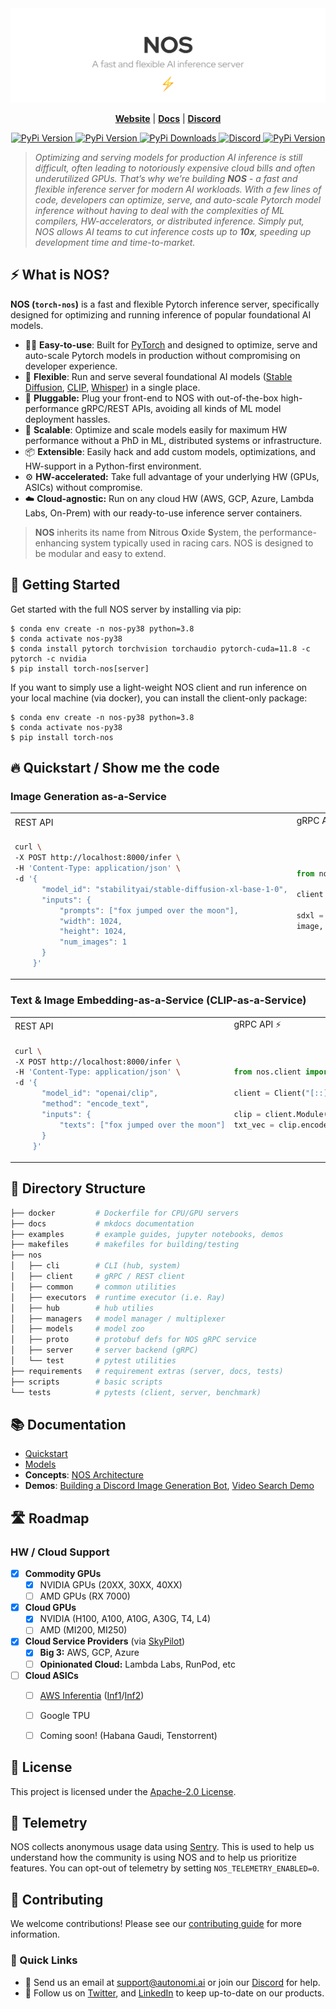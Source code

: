 <center><img src="./docs/assets/nos-header.svg" alt="Nitrous Oxide for your AI Infrastructure"></center>

<p align="center">
<a href="https://nos.run/"><b>Website</b></a> | <a href="https://docs.nos.run/"><b>Docs</b></a> |  <a href="https://discord.gg/QAGgvTuvgg"><b>Discord</b></a>
</p>

<p align="center">
<a href="https://pypi.org/project/torch-nos/">
    <img alt="PyPi Version" src="https://badge.fury.io/py/torch-nos.svg">
</a>
<a href="https://pypi.org/project/torch-nos/">
    <img alt="PyPi Version" src="https://img.shields.io/pypi/pyversions/torch-nos">
</a>
<a href="https://pypi.org/project/torch-nos/">
    <img alt="PyPi Downloads" src="https://img.shields.io/pypi/dm/torch-nos">
</a>
<a href="https://discord.gg/QAGgvTuvgg">
    <img alt="Discord" src="https://img.shields.io/badge/discord-chat-purple?color=%235765F2&label=discord&logo=discord">
</a>
<a href="https://twitter.com/autonomi_ai">
    <img alt="PyPi Version" src="https://img.shields.io/twitter/follow/autonomi_ai.svg?style=social&logo=twitter">
</a>

</p>


> *Optimizing and serving models for production AI inference is still difficult, often leading to notoriously expensive cloud bills and often underutilized GPUs. That’s why we’re building **NOS** - a fast and flexible inference server for modern AI workloads. With a few lines of code, developers can optimize, serve, and auto-scale Pytorch model inference without having to deal with the complexities of ML compilers, HW-accelerators, or distributed inference. Simply put, NOS allows AI teams to cut inference costs up to **10x**, speeding up development time and time-to-market.*

## ⚡️ What is NOS?
**NOS (`torch-nos`)** is a fast and flexible Pytorch inference server, specifically designed for optimizing and running inference of popular foundational AI models.

- 👩‍💻 **Easy-to-use**: Built for [PyTorch](https://pytorch.org/) and designed to optimize, serve and auto-scale Pytorch models in production without compromising on developer experience.
- 🥷 **Flexible**: Run and serve several foundational AI models ([Stable Diffusion](https://huggingface.co/stabilityai/stable-diffusion-xl-base-1.0), [CLIP](https://huggingface.co/openai/clip-vit-base-patch32), [Whisper](https://huggingface.co/openai/whisper-large-v2)) in a single place.
- 🔌 **Pluggable:** Plug your front-end to NOS with out-of-the-box high-performance gRPC/REST APIs, avoiding all kinds of ML model deployment hassles.
- 🚀 **Scalable**: Optimize and scale models easily for maximum HW performance without a PhD in ML, distributed systems or infrastructure.
- 📦 **Extensible**: Easily hack and add custom models, optimizations, and HW-support in a Python-first environment.
- ⚙️ **HW-accelerated:** Take full advantage of your underlying HW (GPUs, ASICs) without compromise.
- ☁️ **Cloud-agnostic:** Run on any cloud HW (AWS, GCP, Azure, Lambda Labs, On-Prem) with our ready-to-use inference server containers.


> **NOS** inherits its name from **N**itrous **O**xide **S**ystem, the performance-enhancing system typically used in racing cars. NOS is designed to be modular and easy to extend.


## 🚀 Getting Started

Get started with the full NOS server by installing via pip:

  ```shell
  $ conda env create -n nos-py38 python=3.8
  $ conda activate nos-py38
  $ conda install pytorch torchvision torchaudio pytorch-cuda=11.8 -c pytorch -c nvidia
  $ pip install torch-nos[server]
  ```

If you want to simply use a light-weight NOS client and run inference on your local machine (via docker), you can install the client-only package:

  ```shell
  $ conda env create -n nos-py38 python=3.8
  $ conda activate nos-py38
  $ pip install torch-nos
  ```

## 🔥 Quickstart / Show me the code

### Image Generation as-a-Service


<table>
<tr>
<td> REST API </td>
<td> gRPC API ⚡ </td>
</tr>
<tr>
<td>

```bash
curl \
-X POST http://localhost:8000/infer \
-H 'Content-Type: application/json' \
-d '{
      "model_id": "stabilityai/stable-diffusion-xl-base-1-0",
      "inputs": {
          "prompts": ["fox jumped over the moon"],
          "width": 1024,
          "height": 1024,
          "num_images": 1
      }
    }'
```

</td>
<td>

```python
from nos.client import Client

client = Client("[::]:50051")

sdxl = client.Module("stabilityai/stable-diffusion-xl-base-1-0")
image, = sdxl(prompts=["fox jumped over the moon"],
              width=1024, height=1024, num_images=1)
```

</td>
</tr>
</table>

### Text & Image Embedding-as-a-Service (CLIP-as-a-Service)

<table>
<tr>
<td> REST API </td>
<td> gRPC API ⚡ </td>
</tr>
<tr>
<td>

```bash
curl \
-X POST http://localhost:8000/infer \
-H 'Content-Type: application/json' \
-d '{
      "model_id": "openai/clip",
      "method": "encode_text",
      "inputs": {
          "texts": ["fox jumped over the moon"]
      }
    }'
```

</td>
<td>

```python
from nos.client import Client

client = Client("[::]:50051")

clip = client.Module("openai/clip")
txt_vec = clip.encode_text(text=["fox jumped over the moon"])
```
</td>
</tr>
</table>


## 📂 Directory Structure

```bash
├── docker         # Dockerfile for CPU/GPU servers
├── docs           # mkdocs documentation
├── examples       # example guides, jupyter notebooks, demos
├── makefiles      # makefiles for building/testing
├── nos
│   ├── cli        # CLI (hub, system)
│   ├── client     # gRPC / REST client
│   ├── common     # common utilities
│   ├── executors  # runtime executor (i.e. Ray)
│   ├── hub        # hub utilies
│   ├── managers   # model manager / multiplexer
│   ├── models     # model zoo
│   ├── proto      # protobuf defs for NOS gRPC service
│   ├── server     # server backend (gRPC)
│   └── test       # pytest utilities
├── requirements   # requirement extras (server, docs, tests)
├── scripts        # basic scripts
└── tests          # pytests (client, server, benchmark)
```

## 📚 Documentation

- [Quickstart](./docs/quickstart.md)
- [Models](./docs/models/supported-models.md)
- **Concepts**: [NOS Architecture](./docs/concepts/architecture-overview.md)
- **Demos**: [Building a Discord Image Generation Bot](./docs/demos/discord-bot.md), [Video Search Demo](./docs/demos/video-search.md)

## 🛣 Roadmap

### HW / Cloud Support

- [x] **Commodity GPUs**
    - [x] NVIDIA GPUs (20XX, 30XX, 40XX)
    - [ ] AMD GPUs (RX 7000)

- [x] **Cloud GPUs**
    - [x] NVIDIA (H100, A100, A10G, A30G, T4, L4)
    - [ ] AMD (MI200, MI250)

- [x] **Cloud Service Providers** (via [SkyPilot](https://github.com/skypilot-org/skypilot))
    - [x] **Big 3:** AWS, GCP, Azure
    - [ ] **Opinionated Cloud:** Lambda Labs, RunPod, etc

- [ ] **Cloud ASICs**
    - [ ] [AWS Inferentia](https://aws.amazon.com/machine-learning/inferentia/) ([Inf1](https://aws.amazon.com/ec2/instance-types/inf1/)/[Inf2](https://aws.amazon.com/ec2/instance-types/inf2/))
    - [ ] Google TPU
    - [ ] Coming soon! (Habana Gaudi, Tenstorrent)


## 📄 License

This project is licensed under the [Apache-2.0 License](LICENSE).

## 📡 Telemetry

NOS collects anonymous usage data using [Sentry](https://sentry.io/). This is used to help us understand how the community is using NOS and to help us prioritize features. You can opt-out of telemetry by setting `NOS_TELEMETRY_ENABLED=0`.

## 🤝 Contributing
We welcome contributions! Please see our [contributing guide](CONTRIBUTING.md) for more information.

### 🔗  Quick Links

* 💬 Send us an email at [support@autonomi.ai](mailto:support@autonomi.ai) or join our [Discord](https://discord.gg/QAGgvTuvgg) for help.
* 📣 Follow us on [Twitter](https://twitter.com/autonomi\_ai), and [LinkedIn](https://www.linkedin.com/company/autonomi-ai) to keep up-to-date on our products.
